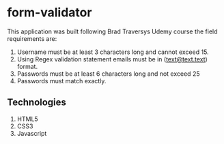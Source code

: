 # form-validator

This application was built following Brad Traversys Udemy course the field requirements are:

1. Username must be at least 3 characters long and cannot exceed 15.
2. Using Regex validation statement emails must be in (text@text.text) format.
3. Passwords must be at least 6 characters long and not exceed 25
4. Passwords must match exactly.

## Technologies

1. HTML5
2. CSS3
3. Javascript
